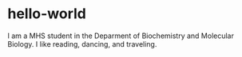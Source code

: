 # hello-world
I am a MHS student in the Deparment of Biochemistry and Molecular Biology.
I like reading, dancing, and traveling.
